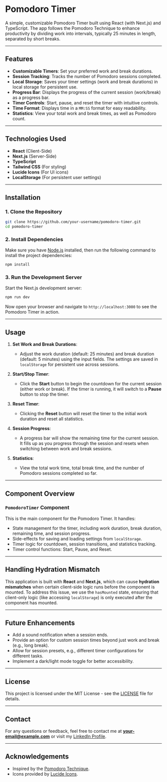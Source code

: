 
# Pomodoro Timer

A simple, customizable Pomodoro Timer built using React (with Next.js) and TypeScript. The app follows the Pomodoro Technique to enhance productivity by dividing work into intervals, typically 25 minutes in length, separated by short breaks.

---

## Features

- **Customizable Timers**: Set your preferred work and break durations.
- **Session Tracking**: Tracks the number of Pomodoro sessions completed.
- **Local Storage**: Saves your timer settings (work and break durations) in local storage for persistent use.
- **Progress Bar**: Displays the progress of the current session (work/break) as a progress bar.
- **Timer Controls**: Start, pause, and reset the timer with intuitive controls.
- **Time Format**: Displays time in a `MM:SS` format for easy readability.
- **Statistics**: View your total work and break times, as well as Pomodoro count.

---

## Technologies Used

- **React** (Client-Side)
- **Next.js** (Server-Side)
- **TypeScript**
- **Tailwind CSS** (For styling)
- **Lucide Icons** (For UI icons)
- **LocalStorage** (For persistent user settings)

---

## Installation

### 1. Clone the Repository

```bash
git clone https://github.com/your-username/pomodoro-timer.git
cd pomodoro-timer
```

### 2. Install Dependencies

Make sure you have [Node.js](https://nodejs.org/) installed, then run the following command to install the project dependencies:

```bash
npm install
```

### 3. Run the Development Server

Start the Next.js development server:

```bash
npm run dev
```

Now open your browser and navigate to `http://localhost:3000` to see the Pomodoro Timer in action.

---

## Usage

1. **Set Work and Break Durations**:
   - Adjust the work duration (default: 25 minutes) and break duration (default: 5 minutes) using the input fields. The settings are saved in `localStorage` for persistent use across sessions.

2. **Start/Stop Timer**:
   - Click the **Start** button to begin the countdown for the current session (either work or break). If the timer is running, it will switch to a **Pause** button to stop the timer.

3. **Reset Timer**:
   - Clicking the **Reset** button will reset the timer to the initial work duration and reset all statistics.

4. **Session Progress**:
   - A progress bar will show the remaining time for the current session. It fills up as you progress through the session and resets when switching between work and break sessions.

5. **Statistics**:
   - View the total work time, total break time, and the number of Pomodoro sessions completed so far.

---

## Component Overview

### `PomodoroTimer` Component

This is the main component for the Pomodoro Timer. It handles:

- State management for the timer, including work duration, break duration, remaining time, and session progress.
- Side-effects for saving and loading settings from `localStorage`.
- Timer logic for countdown, session transitions, and statistics tracking.
- Timer control functions: Start, Pause, and Reset.

---

## Handling Hydration Mismatch

This application is built with **React** and **Next.js**, which can cause **hydration mismatches** when certain client-side logic runs before the component is mounted. To address this issue, we use the `hasMounted` state, ensuring that client-only logic (like accessing `localStorage`) is only executed after the component has mounted.

---

## Future Enhancements

- Add a sound notification when a session ends.
- Provide an option for custom session times beyond just work and break (e.g., long break).
- Allow for session presets, e.g., different timer configurations for different tasks.
- Implement a dark/light mode toggle for better accessibility.

---

## License

This project is licensed under the MIT License - see the [LICENSE](LICENSE) file for details.

---

## Contact

For any questions or feedback, feel free to contact me at **your-email@example.com** or visit my [LinkedIn Profile](https://www.linkedin.com/in/your-profile).

---

## Acknowledgements

- Inspired by the [Pomodoro Technique](https://en.wikipedia.org/wiki/Pomodoro_Technique).
- Icons provided by [Lucide Icons](https://lucide.dev/).
